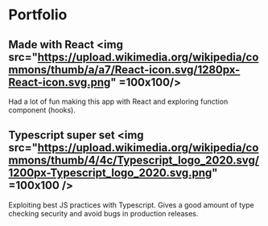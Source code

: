 # Portfolio

## Made with React <img src="https://upload.wikimedia.org/wikipedia/commons/thumb/a/a7/React-icon.svg/1280px-React-icon.svg.png" =100x100/>

Had a lot of fun making this app with React and exploring function component (hooks).

## Typescript super set <img src="https://upload.wikimedia.org/wikipedia/commons/thumb/4/4c/Typescript_logo_2020.svg/1200px-Typescript_logo_2020.svg.png" =100x100 />

Exploiting best JS practices with Typescript. Gives a good amount of type checking security and avoid bugs in production releases.